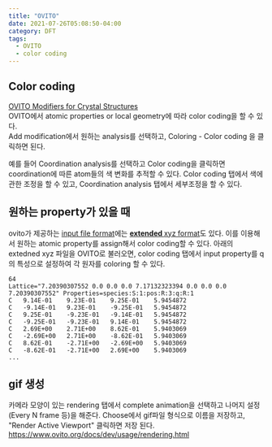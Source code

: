 ```yaml
---
title: "OVITO"
date: 2021-07-26T05:08:50-04:00
category: DFT
tags:
  - OVITO
  - color coding
---
```


## Color coding
[OVITO Modifiers for Crystal Structures](https://www.youtube.com/watch?v=gqpRtUEX9Gk)  
OVITO에서 atomic properties or local geometry에 따라 color coding을 할 수 있다.  
Add modification에서 원하는 analysis를 선택하고, Coloring - Color coding 을 클릭하면 된다.  

예를 들어 Coordination analysis를 선택하고 Color coding을 클릭하면 coordination에 따른 atom들의 색 변화를 추적할 수 있다. Color coding 탭에서 색에 관한 조정을 할 수 있고, Coordination analysis 탭에서 세부조정을 할 수 있다.  


## 원하는 property가 있을 때
ovito가 제공하는 [input file format](https://www.ovito.org/docs/current/reference/file_formats/file_formats_input.html)에는 [<b> extended </b> xyz format](https://web.archive.org/web/20190811094343/https://libatoms.github.io/QUIP/io.html#extendedxyz)도 있다. 이를 이용해서 원하는 atomic property를 assign해서 color coding할 수 있다. 아래의 extedned xyz 파일을 OVITO로 불러오면, color coding 탭에서 input property를 q의 특성으로 설정하여 각 원자를 coloring 할 수 있다.  

```
64
Lattice="7.20390307552 0.0 0.0 0.0 7.17132323394 0.0 0.0 0.0 7.20390307552" Properties=species:S:1:pos:R:3:q:R:1
C	9.14E-01	9.23E-01	9.25E-01	5.9454872
C	-9.14E-01	9.23E-01	-9.25E-01	5.9454872
C	9.25E-01	-9.23E-01	-9.14E-01	5.9454872
C	-9.25E-01	-9.23E-01	9.14E-01	5.9454872
C	2.69E+00	2.71E+00	8.62E-01	5.9403069
C	-2.69E+00	2.71E+00	-8.62E-01	5.9403069
C	8.62E-01	-2.71E+00	-2.69E+00	5.9403069
C	-8.62E-01	-2.71E+00	2.69E+00	5.9403069
...
```


## gif 생성
카메라 모양이 있는 rendering 탭에서 complete animation을 선택하고 나머지 설정(Every N frame 등)을 해준다. Choose에서 gif파일 형식으로 이름을 저장하고, "Render Active Viewport" 클릭하면 저장 된다.  
https://www.ovito.org/docs/dev/usage/rendering.html  

